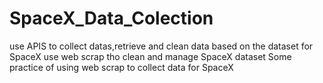 # SpaceX_Data_Colection
 use APIS to collect datas,retrieve and clean data based on the dataset for SpaceX 
 use web scrap tho clean and manage SpaceX dataset
Some practice of using web scrap to collect data for SpaceX 
